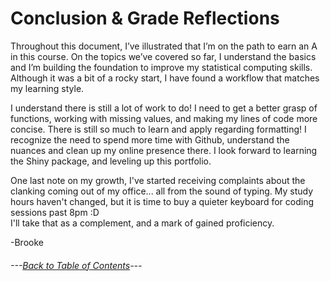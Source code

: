 # Conclusion & Grade Reflections 
Throughout this document, I’ve illustrated that I’m on the path to earn an A in this course. 
On the topics we’ve covered so far, I understand the basics and I’m building the foundation to improve my statistical computing skills. Although it was a bit of a rocky start, I have found a workflow that matches my learning style. 

I understand there is still a lot of work to do! I need to get a better grasp of functions, working with missing values, and making my lines of code more concise. There is still so much to learn and apply regarding formatting! I recognize the need to spend more time with Github, understand the nuances and clean up my online presence there. I look forward to learning the Shiny package, and leveling up this portfolio. 

One last note on my growth, I've started receiving complaints about the clanking coming out of my office... all from the sound of typing. My study hours haven't changed, but it is time to buy a quieter keyboard for coding sessions past 8pm :D \
 I'll take that as a complement, and a mark of gained proficiency.  

-Brooke



###### ---[Back to Table of Contents](https://github.com/BrookemWalters/BrookemWalters-Portfolio#table-of-contents-brooke-walters-portfolio)---
